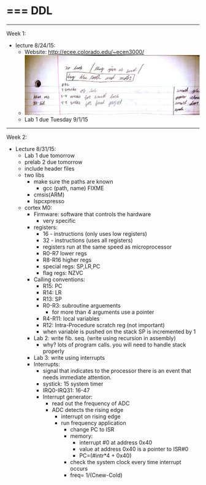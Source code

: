 
===
DDL
===

---
Week 1:
* lecture 8/24/15:
  *  Website: http://ecee.colorado.edu/~ecen3000/
  *  ![Lecture 1](https://github.com/Matt-McNichols/perl/blob/master/DDL/class_8_24_15.jpg)
  *  Lab 1 due Tuesday 9/1/15

---
Week 2:

* Lecture 8/31/15:
  * Lab 1 due tomorrow
  * prelab 2 due tomorrow
  * include header files
  * two libs
    * make sure the paths are known
      * gcc (path, name) FIXME
    * cmsis(ARM)
    * lspcxpresso
  * cortex M0:
    * Firmware: software that controls the hardware
      * very specific
    * registers:
      * 16 - instructions (only uses low registers)
      * 32 - instructions (uses all registers)
      * registers run at the same speed as microprocessor
      * R0-R7  lower regs
      * R8-R16 higher regs
      * special regs: SP,LR,PC
      * flag regs:  NZVC
    * Calling conventions:
      * R15: PC
      * R14: LR
      * R13: SP
      * R0-R3: subroutine arguements
        * for more than 4 arguments use a pointer
      * R4-R11: local variables
      * R12:  Intra-Procedure scratch reg (not important)
      * when variable is pushed on the stack SP is incremented by 1
    * Lab 2: write fib. seq. (write using recursion in assembly)
      * why?  lots of program calls. you will need to handle stack properly
    * Lab 3: write using interrupts
    * Interrupts:
      * signal that indicates to the processor there is an event that needs immediate attention.
      * systick: 15  system timer
      * IRQ0-IRQ31: 16-47
      * Interrupt generator:
        * read out the frequency of ADC
        * ADC detects the rising edge
          * interrupt on rising edge
          * run frequency application
            * change PC to ISR
            * memory:
              * interrupt #0 at address 0x40
              * value at address 0x40 is a pointer to ISR#0
              * PC=(#intr*4 + 0x40)
            * check the system clock every time interrupt occurs
            * freq= 1/(Cnew-Cold) 
